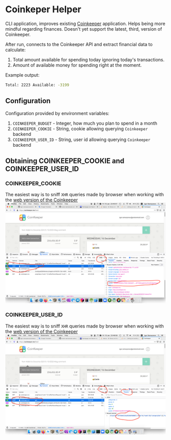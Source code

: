 # Coinkeper Helper
CLI application, improves existing [Coinkeeper](https://coinkeeper.me/) application. Helps being more mindful regarding finances.
Doesn't yet support the latest, third, version of Coinkeeper.

After run, connects to the Coinkeeper API and extract financial data to calculate:

1. Total amount available for spending today ignoring today's transactions.
2. Amount of available money for spending right at the moment.

Example output:
```bash
Total: 2223 Available: -3199
```

## Configuration
Configuration provided by environment variables:
1. `COINKEEPER_BUDGET` - Integer, how much you plan to spend in a month
2. `COINKEEPER_COOKIE` - String, cookie allowing querying `Coinkeeper` backend
3. `COINKEEPER_USER_ID` - String, user id allowing querying `Coinkeeper` backend

## Obtaining COINKEEPER_COOKIE and COINKEEPER_USER_ID

### COINKEEPER_COOKIE
The easiest way is to sniff `XHR` queries made by browser when working with the [web version of the Coinkeeper](https://coinkeeper.me)
![How to find out cookie](/cookie.png)

### COINKEEPER_USER_ID
The easiest way is to sniff `XHR` queries made by browser when working with the [web version of the Coinkeeper](https://coinkeeper.me)
![How to find out user id](/user_id.png)